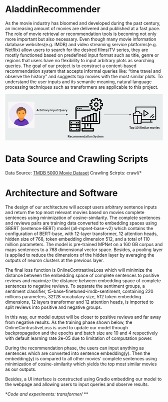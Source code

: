 # AladdinRecommender

As the movie industry has bloomed and developed during the past century, an increasing amount of movies are delivered and published at a fast pace. The role of movie retrieval or recommendation tools is becoming not only more important but also necessary. Even though many movie information database websites(e.g. IMDB) and video streaming service platforms(e.g. Netflix) allow users to search for the desired films/TV series, they are mostly functioned based on predefined input format such as title, genre or regions that users have no flexibility to input arbitrary plots as searching queries. The goal of our project is to construct a content-based recommendation system that accepts informal queries like: “time travel and observe the history” and suggests top movies with the most similar plots. To understand the user inputs and its semantic meaning, natural language processing techniques such as transformers are applicable to this project.

![alt text](https://github.com/ece1786-2022/AladdinRecommender/blob/main/images/Illustration.PNG)


# Data Source and Crawling Scripts
Data Source: [TMDB 5000 Movie Dataset](https://www.kaggle.com/datasets/tmdb/tmdb-movie-metadata)
Crawling Scirpts: crawl/*

# Architecture and Software

The design of our architecture will accept users arbitrary sentence inputs and return the top most relevant movies based on movies complete sentences using minimization of cosine-similarity. The complete sentences and reviews pairs are training data converted to embedding spaces using SBERT (sentence-BERT) model (all-mpnet-base-v2) which contains the configuration of BERT-base, with 12-layer transformer, 12 attention heads, hidden size of 768, token embedding dimension 512, and a total of 110 million parameters. The model is pre-trained MPNet on a 160 GB corpus and maps sentences to a 768 dimensional vector space. Besides, a pooling layer is applied to reduce the dimensions of the hidden layer by averaging the outputs of neuron clusters at the previous layer.
 
The final loss function is OnlineContrastiveLoss which will minimize the distance between the embedding space of complete sentences to positive reviews and maximize the distance between embedding space of complete sentences to negative reviews. To separate the sentiment groups, a sentiment classifier, t5-base-finetuned-imdb-sentiment, containing 220 millions parameters, 32128 vocabulary size, 512 token embedding dimensions, 12 layers transformer and 12 attention heads, is imported to split reviews into positive and negative groups. 

In this way, our model output will be closer to positive reviews and far away from negative results. As the training phase shown below, the OnlineContrastiveLoss is used to update our model through backpropagation and the epochs and batch size are 10 and 4 respectively with default learning rate 2e-05 due to limitation of computation power. 


During the recommendation phase, the users can input anything as sentences which are converted into sentence embedding(y). Then the embedding(y) is compared to all other movies' complete sentences using minimization of cosine-similarity which yields the top most similar movies as our outputs.


Besides, a UI interface is constructed using Gradio embedding our model to the webpage and allowing users to input queries and observe results.

**Code and experiments: transformer/* **

